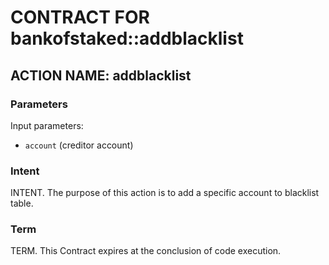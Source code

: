 # CONTRACT FOR bankofstaked::addblacklist

## ACTION NAME: addblacklist

### Parameters
Input parameters:

* `account` (creditor account)

### Intent
INTENT. The purpose of this action is to add a specific account to blacklist table.

### Term
TERM. This Contract expires at the conclusion of code execution.
